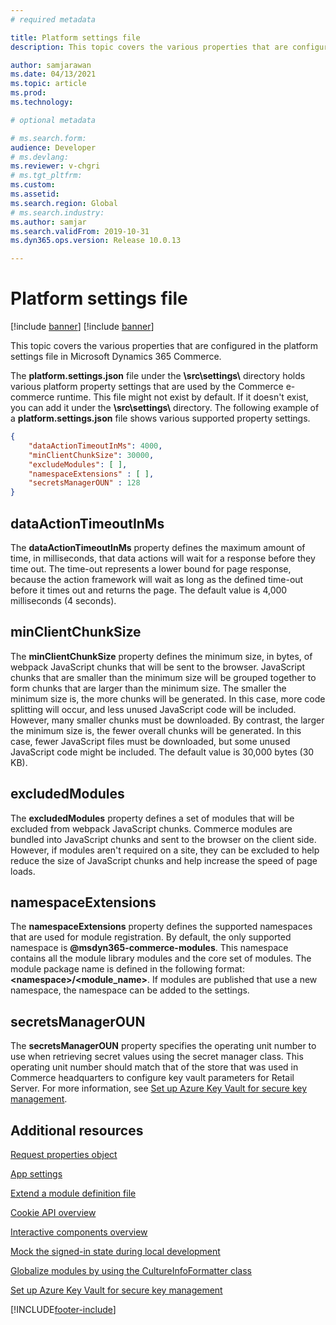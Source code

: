 ```yaml
---
# required metadata

title: Platform settings file
description: This topic covers the various properties that are configured in the platform settings file in Microsoft Dynamics 365 Commerce.

author: samjarawan
ms.date: 04/13/2021
ms.topic: article
ms.prod: 
ms.technology: 

# optional metadata

# ms.search.form: 
audience: Developer
# ms.devlang: 
ms.reviewer: v-chgri
# ms.tgt_pltfrm: 
ms.custom: 
ms.assetid: 
ms.search.region: Global
# ms.search.industry: 
ms.author: samjar
ms.search.validFrom: 2019-10-31
ms.dyn365.ops.version: Release 10.0.13

---
```


# Platform settings file

[!include [banner](../includes/banner.md)]
[!include [banner](../includes/preview-banner.md)]

This topic covers the various properties that are configured in the platform settings file in Microsoft Dynamics 365 Commerce.

The **platform.settings.json** file under the **\\src\\settings\\** directory holds various platform property settings that are used by the Commerce e-commerce runtime. This file might not exist by default. If it doesn't exist, you can add it under the **\\src\\settings\\** directory. The following example of a **platform.settings.json** file shows various supported property settings.

```json
{
    "dataActionTimeoutInMs": 4000,
    "minClientChunkSize": 30000,
    "excludeModules": [ ],
    "namespaceExtensions" : [ ],
    "secretsManagerOUN" : 128
}
```

## dataActionTimeoutInMs

The **dataActionTimeoutInMs** property defines the maximum amount of time, in milliseconds, that data actions will wait for a response before they time out. The time-out represents a lower bound for page response, because the action framework will wait as long as the defined time-out before it times out and returns the page. The default value is 4,000 milliseconds (4 seconds).

## minClientChunkSize

The **minClientChunkSize** property defines the minimum size, in bytes, of webpack JavaScript chunks that will be sent to the browser. JavaScript chunks that are smaller than the minimum size will be grouped together to form chunks that are larger than the minimum size. The smaller the minimum size is, the more chunks will be generated. In this case, more code splitting will occur, and less unused JavaScript code will be included. However, many smaller chunks must be downloaded. By contrast, the larger the minimum size is, the fewer overall chunks will be generated. In this case, fewer JavaScript files must be downloaded, but some unused JavaScript code might be included. The default value is 30,000 bytes (30 KB).

## excludedModules

The **excludedModules** property defines a set of modules that will be excluded from webpack JavaScript chunks. Commerce modules are bundled into JavaScript chunks and sent to the browser on the client side. However, if modules aren't required on a site, they can be excluded to help reduce the size of JavaScript chunks and help increase the speed of page loads.

## namespaceExtensions

The **namespaceExtensions** property defines the supported namespaces that are used for module registration. By default, the only supported namespace is **@msdyn365-commerce-modules**. This namespace contains all the module library modules and the core set of modules. The module package name is defined in the following format: **\<namespace\>\/\<module_name\>**. If modules are published that use a new namespace, the namespace can be added to the settings.

## secretsManagerOUN

The **secretsManagerOUN** property specifies the operating unit number to use when retrieving secret values using the secret manager class. This operating unit number should match that of the store that was used in Commerce headquarters to configure key vault parameters for Retail Server. For more information, see [Set up Azure Key Vault for secure key management](set-up-key-vault.md).

## Additional resources

[Request properties object](request-properties-object.md)

[App settings](app-settings.md)

[Extend a module definition file](extend-module-definition.md)

[Cookie API overview](cookie-api-overview.md)

[Interactive components overview](interactive-components.md)

[Mock the signed-in state during local development](mock-sign-in.md)

[Globalize modules by using the CultureInfoFormatter class](globalize-modules.md)

[Set up Azure Key Vault for secure key management](set-up-key-vault.md)


[!INCLUDE[footer-include](../../includes/footer-banner.md)]
